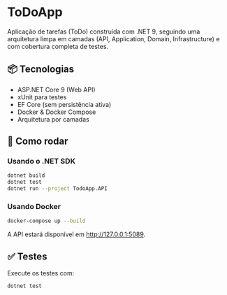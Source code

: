 # ToDoApp

Aplicação de tarefas (ToDo) construída com .NET 9, seguindo uma arquitetura limpa em camadas (API, Application, Domain, Infrastructure) e com cobertura completa de testes.

## 📦 Tecnologias

- ASP.NET Core 9 (Web API)
- xUnit para testes
- EF Core (sem persistência ativa)
- Docker & Docker Compose
- Arquitetura por camadas

## 🚀 Como rodar

### Usando o .NET SDK

```bash
dotnet build
dotnet test
dotnet run --project TodoApp.API
```

### Usando Docker
```bash
docker-compose up --build
```

A API estará disponível em http://127.0.0.1:5089.

## ✅ Testes
Execute os testes com:

```bash
dotnet test
```
